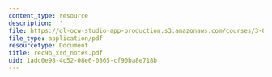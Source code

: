 ```yaml
---
content_type: resource
description: ''
file: https://ol-ocw-studio-app-production.s3.amazonaws.com/courses/3-012-fundamentals-of-materials-science-fall-2005/1adc0e984c5208e60865cf90ba8e718b_rec9b_xrd_notes.pdf
file_type: application/pdf
resourcetype: Document
title: rec9b_xrd_notes.pdf
uid: 1adc0e98-4c52-08e6-0865-cf90ba8e718b
---
```

